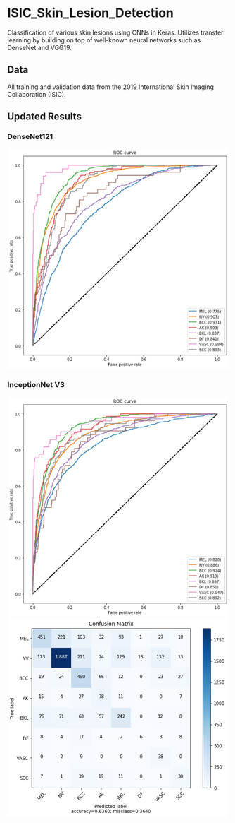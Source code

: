 # ISIC_Skin_Lesion_Detection
Classification of various skin lesions using CNNs in Keras. Utilizes transfer learning by building on top of well-known neural networks such as DenseNet and VGG19.

## Data
All training and validation data from the 2019 International Skin Imaging Collaboration (ISIC). 

## Updated Results
### DenseNet121
![DenseNet121 ROC](/results/densenet121_roc_curve.png)

### InceptionNet V3

![InceptionNet V3 ROC](/results/inceptionv3_roc_curve.png)
![InceptionNet V3 Confusion Matrix](/results/inceptionv3_confusion_matrix.png)
